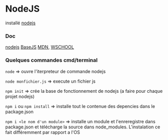 # NodeJS

installé [nodejs](https://nodejs.org/en/)
### Doc
[nodejs](https://nodejs.org/en/docs/) [BaseJS](https://github.com/zechaos031/cours/blob/master/BaseJS.md) [MDN](https://developer.mozilla.org/fr/docs/Apprendre/JavaScript), [WSCHOOL](https://www.w3schools.com/js/default.asp)

### Quelques commandes cmd/terminal
`node` => ouvre l'iterpreteur de commande nodejs

`node monfichier.js` => execute un fichier js

`npm init` => crée la base de fonctionnement de nodejs (a faire pour chaque projet nodejs)

`npm i` ou `npm install` => installe tout le contenue des depencies dans le package.json

`npm i <le nom d'un module>` => installe un module et l'enreregistre dans package.json et télécharge la source dans node_modules. L'instalation ce fait différemment par rapport a l'OS 
